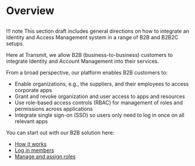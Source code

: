 # Overview

##

!!! note
    This section draft includes general directions on how to integrate an Identity and Access Management system in a range of B2B and B2B2C setups. 

Here at Transmit, we allow B2B (business-to-business) customers to integrate Identity and Account Management into their services. 

From a broad perspective, our platform enables B2B customers to: 

- Enable organizations, e.g., the suppliers, and their employees to access corporate apps
- Grant and revoke organization and user access to apps and resources   
- Use role-based access controls (RBAC) for management of roles and permissions across applications
- Integrate single sign-on (SSO) so users only need to log in once on all relevant apps

You can start out with our B2B solution here:  

- [How it works](how-it-works.md)
- [Log in members](login-members.md)  
- [Manage and assign roles](manage-roles)